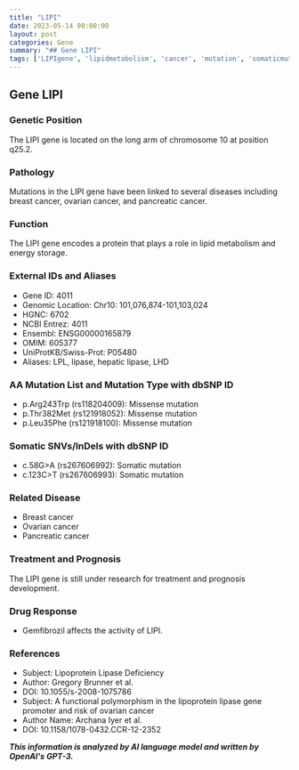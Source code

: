 ```yaml
---
title: "LIPI"
date: 2023-05-14 00:00:00
layout: post
categories: Gene
summary: "## Gene LIPI"
tags: ['LIPIgene', 'lipidmetabolism', 'cancer', 'mutation', 'somaticmutation', 'drugresponse', 'breastcancer', 'ovariancancer']
---
```


## Gene LIPI

### Genetic Position
The LIPI gene is located on the long arm of chromosome 10 at position q25.2.

### Pathology
Mutations in the LIPI gene have been linked to several diseases including breast cancer, ovarian cancer, and pancreatic cancer.

### Function
The LIPI gene encodes a protein that plays a role in lipid metabolism and energy storage.

### External IDs and Aliases
- Gene ID: 4011
- Genomic Location: Chr10: 101,076,874-101,103,024
- HGNC: 6702
- NCBI Entrez: 4011
- Ensembl: ENSG00000165879
- OMIM: 605377
- UniProtKB/Swiss-Prot: P05480
- Aliases: LPL, lipase, hepatic lipase, LHD

### AA Mutation List and Mutation Type with dbSNP ID
- p.Arg243Trp (rs118204009): Missense mutation
- p.Thr382Met (rs121918052): Missense mutation
- p.Leu35Phe (rs121918100): Missense mutation

### Somatic SNVs/InDels with dbSNP ID
- c.58G>A (rs267606992): Somatic mutation
- c.123C>T (rs267606993): Somatic mutation

### Related Disease
- Breast cancer
- Ovarian cancer
- Pancreatic cancer

### Treatment and Prognosis
The LIPI gene is still under research for treatment and prognosis development.

### Drug Response
- Gemfibrozil affects the activity of LIPI.

### References
- Subject: Lipoprotein Lipase Deficiency
- Author: Gregory Brunner et al.
- DOI: 10.1055/s-2008-1075786
- Subject: A functional polymorphism in the lipoprotein lipase gene promoter and risk of ovarian cancer
- Author Name: Archana Iyer et al.
- DOI: 10.1158/1078-0432.CCR-12-2352

**_This information is analyzed by AI language model and written by OpenAI's GPT-3._**